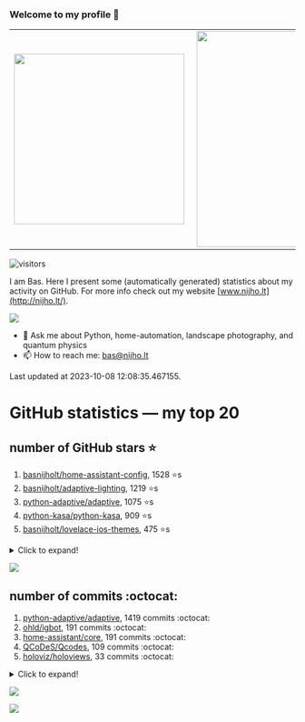 ### Welcome to my profile 👋

<center>
  <table>
    <tr>
        <td><img width="300px" align="left" src="https://github-readme-stats.vercel.app/api/top-langs/?username=basnijholt&hide=TeX,Jupyter%20Notebook&layout=compact&theme=radical" /></td>
        <td><img align='right' src="https://github-readme-stats.vercel.app/api?username=basnijholt&show_icons=true&theme=radical" width="380"></td>
    </tr>
  </table>
</center>

![visitors](https://visitor-badge.glitch.me/badge?page_id=basnijholt.visitor-badge)

I am Bas. Here I present some (automatically generated) statistics about my activity on GitHub. For more info check out my website [www.nijho.lt](http://nijho.lt/).

![](https://www.nijho.lt/authors/admin/avatar_hu9e60e4b9bc120dfb6a666009f2878da6_182107_250x250_fill_q90_lanczos_center.jpg)

- 💬 Ask me about Python, home-automation, landscape photography, and quantum physics
- 📫 How to reach me: bas@nijho.lt

Last updated at 2023-10-08 12:08:35.467155.

# GitHub statistics — my top 20

## number of GitHub stars ⭐️

1. [basnijholt/home-assistant-config](https://github.com/basnijholt/home-assistant-config/), 1528 ⭐️s
2. [basnijholt/adaptive-lighting](https://github.com/basnijholt/adaptive-lighting/), 1219 ⭐️s
3. [python-adaptive/adaptive](https://github.com/python-adaptive/adaptive/), 1075 ⭐️s
4. [python-kasa/python-kasa](https://github.com/python-kasa/python-kasa/), 909 ⭐️s
5. [basnijholt/lovelace-ios-themes](https://github.com/basnijholt/lovelace-ios-themes/), 475 ⭐️s
<details><summary>Click to expand!</summary>

6. [basnijholt/lovelace-ios-dark-mode-theme](https://github.com/basnijholt/lovelace-ios-dark-mode-theme/), 426 ⭐️s
7. [basnijholt/miflora](https://github.com/basnijholt/miflora/), 359 ⭐️s
8. [basnijholt/rsync-time-machine.py](https://github.com/basnijholt/rsync-time-machine.py/), 345 ⭐️s
9. [topocm/topocm_content](https://github.com/topocm/topocm_content/), 251 ⭐️s
10. [basnijholt/home-assistant-streamdeck-yaml](https://github.com/basnijholt/home-assistant-streamdeck-yaml/), 140 ⭐️s
11. [basnijholt/home-assistant-macbook-touch-bar](https://github.com/basnijholt/home-assistant-macbook-touch-bar/), 92 ⭐️s
12. [basnijholt/markdown-code-runner](https://github.com/basnijholt/markdown-code-runner/), 76 ⭐️s
13. [kwant-project/kwant](https://github.com/kwant-project/kwant/), 76 ⭐️s
14. [basnijholt/home-assistant-streamdeck-yaml-addon](https://github.com/basnijholt/home-assistant-streamdeck-yaml-addon/), 46 ⭐️s
15. [basnijholt/aiokef](https://github.com/basnijholt/aiokef/), 32 ⭐️s
16. [basnijholt/thesis-cover](https://github.com/basnijholt/thesis-cover/), 26 ⭐️s
17. [basnijholt/adaptive-scheduler](https://github.com/basnijholt/adaptive-scheduler/), 21 ⭐️s
18. [basnijholt/instacron](https://github.com/basnijholt/instacron/), 20 ⭐️s
19. [basnijholt/addon-otmonitor](https://github.com/basnijholt/addon-otmonitor/), 15 ⭐️s
20. [kwant-project/kwant-tutorial-2016](https://github.com/kwant-project/kwant-tutorial-2016/), 15 ⭐️s

</details>

![](https://github.com/basnijholt/basnijholt/raw/main/stars_over_time.png)

## number of commits :octocat:

1. [python-adaptive/adaptive](https://github.com/python-adaptive/adaptive/), 1419 commits :octocat:
2. [ohld/igbot](https://github.com/ohld/igbot/), 191 commits :octocat:
3. [home-assistant/core](https://github.com/home-assistant/core/), 191 commits :octocat:
4. [QCoDeS/Qcodes](https://github.com/QCoDeS/Qcodes/), 109 commits :octocat:
5. [holoviz/holoviews](https://github.com/holoviz/holoviews/), 33 commits :octocat:
<details><summary>Click to expand!</summary>

6. [ccxt/ccxt](https://github.com/ccxt/ccxt/), 0 commits :octocat:
7. [basnijholt/nijho.lt](https://github.com/basnijholt/nijho.lt/), 0 commits :octocat:
8. [ianare/exif-py](https://github.com/ianare/exif-py/), 0 commits :octocat:
9. [conda-forge/opencensus-feedstock](https://github.com/conda-forge/opencensus-feedstock/), 0 commits :octocat:
10. [conda/conda](https://github.com/conda/conda/), 0 commits :octocat:
11. [sdouglas/cadnano2](https://github.com/sdouglas/cadnano2/), 0 commits :octocat:
12. [basnijholt/home-assistant-config](https://github.com/basnijholt/home-assistant-config/), 0 commits :octocat:
13. [readthedocs/readthedocs.org](https://github.com/readthedocs/readthedocs.org/), 0 commits :octocat:
14. [executablebooks/MyST-NB](https://github.com/executablebooks/MyST-NB/), 0 commits :octocat:
15. [ProjectMeniscus/pywebhdfs](https://github.com/ProjectMeniscus/pywebhdfs/), 0 commits :octocat:
16. [gidgethub/gidgethub](https://github.com/gidgethub/gidgethub/), 0 commits :octocat:
17. [ipython/ipyparallel](https://github.com/ipython/ipyparallel/), 0 commits :octocat:
18. [basnijholt/azure-singularity-agent](https://github.com/basnijholt/azure-singularity-agent/), 0 commits :octocat:
19. [conda-forge/pywebhdfs-feedstock](https://github.com/conda-forge/pywebhdfs-feedstock/), 0 commits :octocat:
20. [jupyter-widgets/ipywidgets](https://github.com/jupyter-widgets/ipywidgets/), 0 commits :octocat:

</details>

![](https://github.com/basnijholt/basnijholt/raw/main/commits_per_hour.png)

![](https://github.com/basnijholt/basnijholt/raw/main/commits_per_weekday.png)

